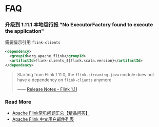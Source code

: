 # FAQ



### 升级到 1.11.1 本地运行报 "No ExecutorFactory found to execute the application"

需要显示引用 `flink-clients` 

```xml
<dependency>
  <groupId>org.apache.flink</groupId>
  <artifactId>flink-clients_${flink.scala.version}</artifactId>
</dependency>
```

> Starting from Flink 1.11.0, the `flink-streaming-java` module does not have a dependency on `flink-clients` anymore
>
>  —— [Release Notes - Flink 1.11](https://ci.apache.org/projects/flink/flink-docs-master/release-notes/flink-1.11.html#reversed-dependency-from-flink-streaming-java-to-flink-client-flink-15090)



### Read More

- [Apache Flink常见问题汇总【精品问答】](https://developer.aliyun.com/ask/288158)
- [Apache Flink 中文用户邮件列表](http://apache-flink.147419.n8.nabble.com/)

